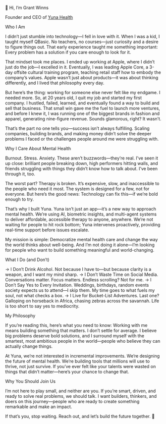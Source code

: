 👋 Hi, I’m Grant Winns

Founder and CEO of <a href="https://www.yuna.io?utm_source=github&utm_medium=profile_readme&utm_campaign=personal_branding" target="_blank" rel="noopener noreferrer">Yuna Health</a>

Who I Am

I didn’t just stumble into technology—I fell in love with it. When I was a kid, I taught myself QBasic. No teachers, no courses—just curiosity and a desire to figure things out. That early experience taught me something important: Every problem has a solution if you care enough to look for it.

That mindset took me places. I ended up working at Apple, where I didn’t just do the job—I excelled in it. Eventually, I was leading Apple Core, a 3-day offsite cultural training program, teaching retail staff how to embody the company’s values. Apple wasn’t just about products—it was about thinking differently, and I lived that philosophy every day.

But here’s the thing: working for someone else never felt like my endgame. I needed more. So, at 20 years old, I quit my job and started my first company. I hustled, failed, learned, and eventually found a way to build and sell that business. That small win gave me the fuel to launch more ventures, and before I knew it, I was running one of the biggest brands in fashion and apparel, generating nine-figure revenue. Sounds glamorous, right? It wasn’t.

That’s the part no one tells you—success isn’t always fulfilling. Scaling companies, building brands, and making money didn’t solve the deeper problems I faced or the challenges people around me were struggling with.

Why I Care About Mental Health

Burnout. Stress. Anxiety. These aren’t buzzwords—they’re real. I’ve seen it up close: brilliant people breaking down, high performers hitting walls, and friends struggling with things they didn’t know how to talk about. I’ve been through it, too.

The worst part? Therapy is broken. It’s expensive, slow, and inaccessible to the people who need it most. The system is designed for a few, not for everyone. But here’s the good news: Technology can fix this—if we’re bold enough to try.

That’s why I built Yuna. Yuna isn’t just an app—it’s a new way to approach mental health. We’re using AI, biometric insights, and multi-agent systems to deliver affordable, accessible therapy to anyone, anywhere. We’re not waiting for people to hit rock bottom; Yuna intervenes proactively, providing real-time support before issues escalate.

My mission is simple: Democratize mental health care and change the way the world thinks about well-being. And I’m not doing it alone—I’m looking for people who want to build something meaningful and world-changing.

What I Do (and Don’t)

→ I Don’t Drink Alcohol. Not because I have to—but because clarity is a weapon, and I want my mind sharp.
→ I Don’t Waste Time on Social Media. Conversations matter. Focus matters. Endless scrolling? Not for me.
→ I Don’t Say Yes to Every Invitation. Weddings, birthdays, random events society expects us to attend—I skip them. My time goes to what fuels my soul, not what checks a box.
→ I Live for Bucket-List Adventures. Last one? Galloping on horseback in Africa, chasing zebras across the savannah. Life is too short to say yes to mediocrity.

My Philosophy

If you’re reading this, here’s what you need to know: Working with me means building something that matters. I don’t settle for average. I believe big problems deserve bold solutions, and I surround myself with the smartest, most ambitious people in the world—people who believe they can actually change things.

At Yuna, we’re not interested in incremental improvements. We’re designing the future of mental health. We’re building tools that millions will use to thrive, not just survive. If you’ve ever felt like your talents were wasted on things that didn’t matter—here’s your chance to change that.

Why You Should Join Us

I’m not here to play small, and neither are you. If you’re smart, driven, and ready to solve real problems, we should talk. I want builders, thinkers, and doers on this journey—people who are ready to create something remarkable and make an impact.

If that’s you, stop waiting.
Reach out, and let’s build the future together. 🚀
